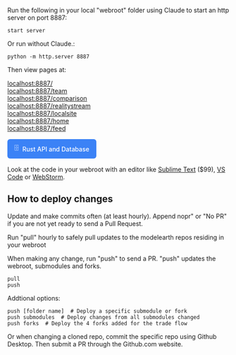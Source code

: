 Run the following in your local "webroot" folder using Claude to start an http server on port 8887:

	start server

Or run without Claude.:

	python -m http.server 8887

Then view pages at:

[localhost:8887/](http://localhost:8887/)  
[localhost:8887/team](http://localhost:8887/team/)  
[localhost:8887/comparison](http://localhost:8887/comparison/)  
[localhost:8887/realitystream](http://localhost:8887/realitystream/)  
[localhost:8887/localsite](http://localhost:8887/localsite/)  
[localhost:8887/home](http://localhost:8887/home/)  
[localhost:8887/feed](http://localhost:8887/feed/)  

<div style="margin: 16px 0;">
  <a href="http://localhost:8887/team/admin/sql/panel/" class="btn btn-primary" style="display: inline-flex; align-items: center; gap: 8px; padding: 10px 16px; background-color: #3B82F6; color: white; text-decoration: none; border-radius: 6px; font-weight: 500; margin-right: 12px;">
    <span>🗄️</span>
    Rust API and Database
  </a>
</div>  

Look at the code in your webroot with an editor like [Sublime Text](https://www.sublimetext.com/) ($99), [VS Code](https://code.visualstudio.com/) or [WebStorm](https://www.jetbrains.com/webstorm/).

<div id="tradeFlowRepos"></div>

## How to deploy changes

Update and make commits often (at least hourly).
Append nopr" or "No PR" if you are not yet ready to send a Pull Request.

Run "pull" hourly to safely pull updates to the modelearth repos residing in your webroot

When making any change, run "push" to send a PR. "push" updates the webroot, submodules and forks.

	pull
	push

Addtional options:

	push [folder name]  # Deploy a specific submodule or fork
	push submodules  # Deploy changes from all submodules changed
	push forks  # Deploy the 4 forks added for the trade flow


Or when changing a cloned repo, commit the specific repo using Github Desktop. 
Then submit a PR through the Github.com website.